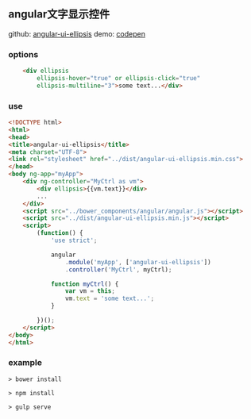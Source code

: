 ## angular文字显示控件
github: [angular-ui-ellipsis](https://github.com/chesscai/angular-ui-ellipsis)
demo: [codepen](https://codepen.io/chesscai/pen/BZLKEE/)

### options

```html
	<div ellipsis
		ellipsis-hover="true" or ellipsis-click="true"
		ellipsis-multiline="3">some text...</div>
```

### use

```html
<!DOCTYPE html>
<html>
<head>
<title>angular-ui-ellipsis</title>
<meta charset="UTF-8">
<link rel="stylesheet" href="../dist/angular-ui-ellipsis.min.css">
</head>
<body ng-app="myApp">
	<div ng-controller="MyCtrl as vm">
		<div ellipsis>{{vm.text}}</div>
		...
	</div>
	<script src="../bower_components/angular/angular.js"></script>
	<script src="../dist/angular-ui-ellipsis.min.js"></script>
	<script>
		(function() {
		    'use strict';

		    angular
		        .module('myApp', ['angular-ui-ellipsis'])
		        .controller('MyCtrl', myCtrl);

		    function myCtrl() {
		        var vm = this;
		        vm.text = 'some text...';
		    }

		})();
	</script>
</body>
</html>
```

### example

```shell
> bower install

> npm install

> gulp serve

```